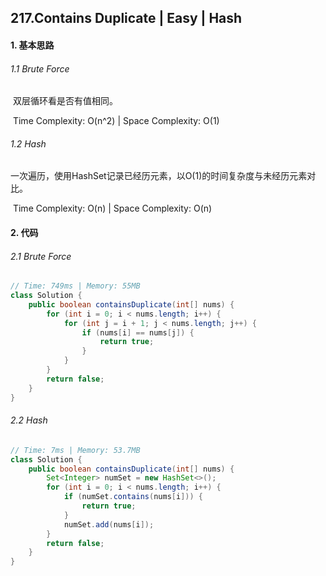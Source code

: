 ## 217.Contains Duplicate | Easy | Hash

#### 1. 基本思路

###### 1.1 Brute Force

​	双层循环看是否有值相同。

​	Time Complexity: O(n^2) | Space Complexity: O(1)

###### 1.2 Hash

​	一次遍历，使用HashSet记录已经历元素，以O(1)的时间复杂度与未经历元素对比。

​	Time Complexity: O(n) | Space Complexity: O(n)

#### 2. 代码

###### 2.1 Brute Force

```java
// Time: 749ms | Memory: 55MB
class Solution {
    public boolean containsDuplicate(int[] nums) {
        for (int i = 0; i < nums.length; i++) {
            for (int j = i + 1; j < nums.length; j++) {
                if (nums[i] == nums[j]) {
                    return true;
                }
            }
        }
        return false;
    }
}
```

###### 2.2 Hash

```java
// Time: 7ms | Memory: 53.7MB
class Solution {
    public boolean containsDuplicate(int[] nums) {
        Set<Integer> numSet = new HashSet<>();
        for (int i = 0; i < nums.length; i++) {
            if (numSet.contains(nums[i])) {
                return true;
            }
            numSet.add(nums[i]);
        }
        return false;
    }
}
```

